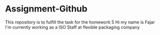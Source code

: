 # Assignment-Github
This repository is to fulfill the task for the homework 5
Hi my name is Fajar
I'm currently working as a ISO Staff at flexible packaging company
